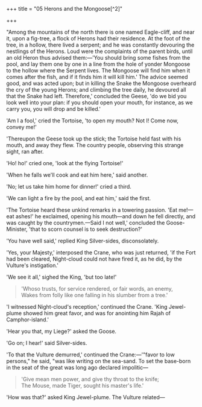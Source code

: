 +++
title = "05 Herons and the Mongoose[^2]"

+++

"Among the mountains of the north there is one named Eagle-cliff, and near it, upon a fig-tree, a flock of Herons had their residence. At the foot of the tree, in a hollow, there lived a serpent; and he was constantly devouring the nestlings of the Herons. Loud were the complaints of the parent birds, until an old Heron thus advised them:—'You should bring some fishes from the pool, and lay them one by one in a line from the hole of yonder Mongoose to the hollow where the Serpent lives. The Mongoose will find him when it comes after the fish, and if it finds him it will kill him.' The advice seemed good, and was acted upon; but in killing the Snake the Mongoose overheard the cry of the young Herons; and climbing the tree daily, he devoured all that the Snake had left. Therefore,' concluded the Geese, 'do we bid you look well into your plan: if you should open your mouth, for instance, as we carry you, you will drop and be killed.'

'Am I a fool,' cried the Tortoise, 'to open my mouth? Not I! Come now, convey me!'

'Thereupon the Geese took up the stick; the Tortoise held fast with his mouth, and away they flew. The country people, observing this strange sight, ran after.

'Ho! ho!' cried one, 'look at the flying Tortoise!'

'When he falls we'll cook and eat him here,' said another.

'No; let us take him home for dinner!' cried a third.

'We can light a fire by the pool, and eat him,' said the first.

'The Tortoise heard these unkind remarks in a towering passion. 'Eat me!—eat ashes!' he exclaimed, opening his mouth—and down he fell directly, and was caught by the countrymen.—Said I not well,' concluded the Goose-Minister, 'that to scorn counsel is to seek destruction?'

'You have well said,' replied King Silver-sides, disconsolately.

'Yes, your Majesty,' interposed the Crane, who was just returned, 'if the Fort had been cleared, Night-cloud could not have fired it, as he did, by the Vulture's instigation.'

'We see it all,' sighed the King, 'but too late!'

> 'Whoso trusts, for service rendered, or fair words, an enemy,  
> Wakes from folly like one falling in his slumber from a tree.'

'I witnessed Night-cloud's reception,' continued the Crane. 'King Jewel-plume showed him great favor, and was for anointing him Rajah of Camphor-island.'

'Hear you that, my Liege?' asked the Goose.

'Go on; I hear!' said Silver-sides.

'To that the Vulture demurred,' continued the Crane:—'"favor to low persons," he said, "was like writing on the sea-sand. To set the base-born in the seat of the great was long ago declared impolitic—

> 'Give mean men power, and give thy throat to the knife;  
> The Mouse, made Tiger, sought his master's life.'

'How was that?' asked King Jewel-plume. The Vulture related—  
  

